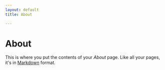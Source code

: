 ```yaml
---
layout: default
title: About

---
```


# About

This is where you put the contents of your *About* page. Like all your pages, it's in [Markdown](https://guides.github.com/features/mastering-markdown/) format.

